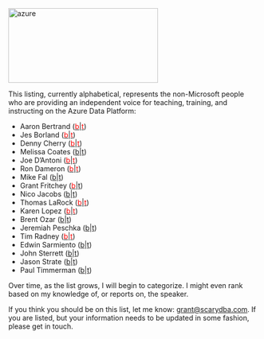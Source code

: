 <img class="alignnone size-medium wp-image-3084" src="http://www.scarydba.com/wp-content/uploads/2016/03/azure-300x150.jpg" alt="azure" width="300" height="150" />

This listing, currently alphabetical, represents the non-Microsoft people who are providing an independent voice for teaching, training, and instructing on the Azure Data Platform:

- Aaron Bertrand (<a href="http://sqlperformance.com/author/abertrand"><span style="color: #ff0000;">b</span></a>|<a href="https://twitter.com/AaronBertrand"><span style="color: #ff0000;">t</span></a>)
- Jes Borland (<a href="http://blogs.lessthandot.com/index.php/author/grrlgeek/"><span style="color: #ff0000;">b</span></a>|<a href="https://twitter.com/grrl_geek"><span style="color: #ff0000;">t</span></a>)
- Denny Cherry (<a href="http://mrdenny.com/"><span style="color: #ff0000;">b</span></a>|<a href="http://www.twitter.com/mrdenny"><span style="color: #ff0000;">t</span></a>)
- Melissa Coates (<a href="http://www.sqlchick.com/">b</a>|<a href="https://twitter.com/SQLChick">t</a>)
- Joe D’Antoni (<a href="https://joeydantoni.com/"><span style="color: #ff0000;">b</span></a>|<a href="https://twitter.com/jdanton"><span style="color: #ff0000;">t</span></a>)
- Ron Dameron (<a href="http://www.ronalddameron.com/"><span style="color: #ff0000;">b</span></a>|<a href="https://twitter.com/RonDBA"><span style="color: #ff0000;">t</span></a>)
- Mike Fal (<a href="http://www.mikefal.net/">b</a>|<a href="https://twitter.com/Mike_Fal">t</a>)
- Grant Fritchey (<a href="http://scarydba.com"><span style="color: #ff0000;">b</span></a>|<a href="http://twitter.com/gfritchey">t</a>)
- Nico Jacobs (<a href="http://www.u2u.be/Blogs">b</a>|<a href="http://twitter.com/SQLWaldorf">t</a>)
- Thomas LaRock (<a href="http://thomaslarock.com/blog/"><span style="color: #ff0000;">b</span></a>|<a href="http://www.twitter.com/sqlrockstar"><span style="color: #ff0000;">t</span></a>)
- Karen Lopez (<a href="http://www.datamodel.com/index.php/category/blog/"><span style="color: #ff0000;">b</span></a>|<a href="https://twitter.com/datachick"><span style="color: #ff0000;">t</span></a>)
- Brent Ozar (<a href="http://brentozar.com">b</a>|<a href="https://twitter.com/brento">t</a>)
- Jeremiah Peschka (<a href="http://facility9.com/">b</a>|<a href="https://twitter.com/peschkaj">t</a>)
- Tim Radney (<a href="http://timradney.com/"><span style="color: #ff0000;">b</span></a>|<a href="https://twitter.com/tradney"><span style="color: #ff0000;">t</span></a>)
- Edwin Sarmiento (<a href="http://www.edwinmsarmiento.com/">b</a>|<a href="https://twitter.com/EdwinMSarmiento">t</a>)
- John Sterrett (<a href="http://johnsterrett.com/">b</a>|<a href="https://twitter.com/johnsterrett">t</a>)
- Jason Strate (<a href="http://www.jasonstrate.com/">b</a>|<a href="https://twitter.com/stratesql">t</a>)
- Paul Timmerman (<a href="http://blogs.lessthandot.com/index.php/author/mndba/">b</a>|<a href="https://twitter.com/mnDBA">t</a>)

Over time, as the list grows, I will begin to categorize. I might even rank based on my knowledge of, or reports on, the speaker.

If you think you should be on this list, let me know: grant@scarydba.com. If you are listed, but your information needs to be updated in some fashion, please get in touch.
